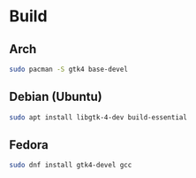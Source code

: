 # Build

## Arch

```bash
sudo pacman -S gtk4 base-devel
```

## Debian (Ubuntu)

```bash
sudo apt install libgtk-4-dev build-essential
```

## Fedora

```bash
sudo dnf install gtk4-devel gcc
```

